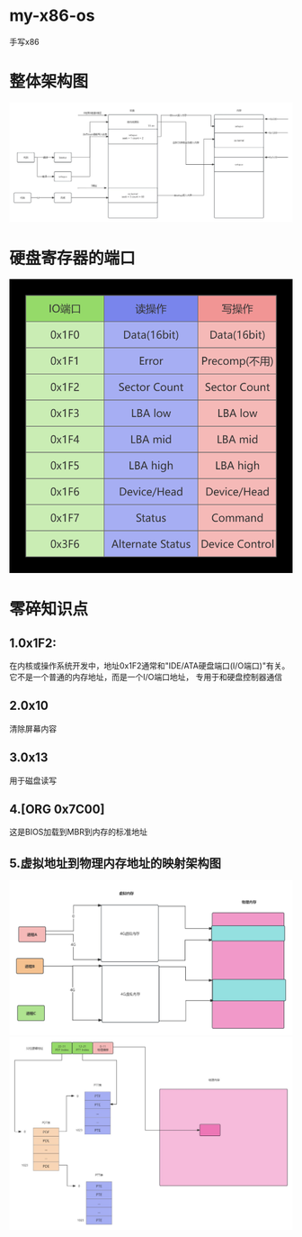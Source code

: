 # my-x86-os
手写x86

# 整体架构图 
![img_2.png](img_2.png)

# 硬盘寄存器的端口
![img.png](img.png)
# 

# 零碎知识点
## 1.0x1F2:

在内核或操作系统开发中，地址0x1F2通常和"IDE/ATA硬盘端口(I/O端口)"有关。它不是一个普通的内存地址，而是一个I/O端口地址，
专用于和硬盘控制器通信

## 2.0x10
清除屏幕内容
## 3.0x13
用于磁盘读写

## 4.[ORG 0x7C00]
这是BIOS加载到MBR到内存的标准地址

## 5.虚拟地址到物理内存地址的映射架构图
![img_3.png](img_3.png)
![img_1.png](img_1.png)


